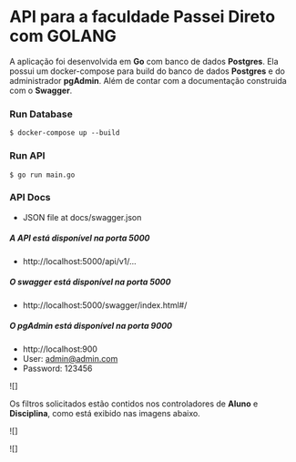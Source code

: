 # API para a faculdade Passei Direto com GOLANG

A aplicação foi desenvolvida em **Go** com banco de dados  **Postgres**. Ela possui um docker-compose para build do banco de dados **Postgres** e do administrador **pgAdmin**. Além de contar com a documentação construida com o **Swagger**.

### Run Database

```
$ docker-compose up --build
```

### Run API 

```
$ go run main.go
```

### API Docs

- JSON file at docs/swagger.json

##### A API está disponível na porta 5000
 - http://localhost:5000/api/v1/...

##### O swagger está disponível na porta 5000
- http://localhost:5000/swagger/index.html#/

##### O pgAdmin está disponível na porta 9000
- http://localhost:900
- User: admin@admin.com
- Password: 123456

![]


Os filtros solicitados estão contidos nos controladores de **Aluno** e  **Disciplina**, como está exibido nas imagens abaixo.

![]

![]